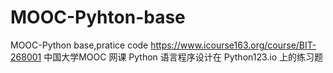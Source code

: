 # MOOC-Pyhton-base
MOOC-Python base,pratice code
https://www.icourse163.org/course/BIT-268001
中国大学MOOC 网课 Python 语言程序设计在 Python123.io 上的练习题
